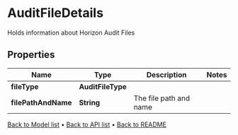 

# AuditFileDetails

Holds information about Horizon Audit Files

## Properties

| Name | Type | Description | Notes |
|------------ | ------------- | ------------- | -------------|
|**fileType** | **AuditFileType** |  |  |
|**filePathAndName** | **String** | The file path and name |  |



[Back to Model list](../README.md#documentation-for-models) &#8226; [Back to API list](../README.md#documentation-for-api-endpoints) &#8226; [Back to README](../README.md)



